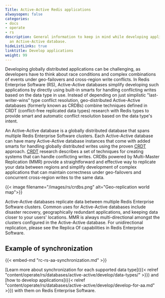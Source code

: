 ```yaml
---
Title: Active-Active Redis applications
alwaysopen: false
categories:
- docs
- operate
- rs
description: General information to keep in mind while developing applications for
  an Active-Active database.
hideListLinks: true
linktitle: Develop applications
weight: 99
---
```

Developing globally distributed applications can be challenging, as
developers have to think about race conditions and complex combinations
of events under geo-failovers and cross-region write conflicts. In Redis Enterprise Software (RS), Active-Active databases
simplify developing such applications by directly using built-in smarts
for handling conflicting writes based on the data type in use. Instead
of depending on just simplistic "last-writer-wins" type conflict
resolution, geo-distributed Active-Active databases (formerly known as CRDBs) combine techniques defined in CRDT
(conflict-free replicated data types) research with Redis types to
provide smart and automatic conflict resolution based on the data type's
intent.

An Active-Active database is a globally distributed database that spans multiple Redis
Enterprise Software clusters. Each Active-Active database can have many Active-Active database instances
that come with added smarts for handling globally distributed writes
using the proven
[CRDT](https://en.wikipedia.org/wiki/Conflict-free_replicated_data_type)
approach.
[CRDT](https://en.wikipedia.org/wiki/Conflict-free_replicated_data_type)
research describes a set of techniques for creating systems that can
handle conflicting writes. CRDBs powered by Multi-Master Replication
(MMR) provide a straightforward and effective way to replicate your
data between regions and simplify development of complex applications
that can maintain correctness under geo-failovers and concurrent
cross-region writes to the same data.

{{< image filename="/images/rs/crdbs.png" alt="Geo-replication world map">}}

Active-Active databases replicate data between multiple Redis Enterprise Software
clusters. Common uses for Active-Active databases include disaster recovery,
geographically redundant applications, and keeping data closer to your
users' locations. MMR is always multi-directional amongst the clusters
configured in the Active-Active database. For unidirectional replication, please see the
Replica Of capabilities in Redis Enterprise Software.

## Example of synchronization

{{< embed-md "rc-rs-aa-synchronization.md" >}}

[Learn more about
synchronization for
each supported data type]({{< relref "content/operate/rs/databases/active-active/develop/data-types/" >}}) and [how to develop applications]({{< relref "content/operate/rs/databases/active-active/develop/develop-for-aa.md" >}}) with them on Redis Enterprise Software.
